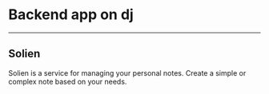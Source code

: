 # Backend app on dj
___
## Solien
Solien is a service for managing your personal notes. Create a simple or complex note based on your needs.